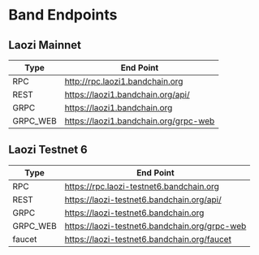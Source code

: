 <!--
order: 7
-->

# Band Endpoints

## Laozi Mainnet

| Type     | End Point                             |
| -------- | ------------------------------------- |
| RPC      | http://rpc.laozi1.bandchain.org       |
| REST     | https://laozi1.bandchain.org/api/     |
| GRPC     | https://laozi1.bandchain.org          |
| GRPC_WEB | https://laozi1.bandchain.org/grpc-web |

## Laozi Testnet 6

| Type     | End Point                                     |
| -------- | --------------------------------------------- |
| RPC      | https://rpc.laozi-testnet6.bandchain.org      |
| REST     | https://laozi-testnet6.bandchain.org/api/     |
| GRPC     | https://laozi-testnet6.bandchain.org          |
| GRPC_WEB | https://laozi-testnet6.bandchain.org/grpc-web |
| faucet   | https://laozi-testnet6.bandchain.org/faucet   |
